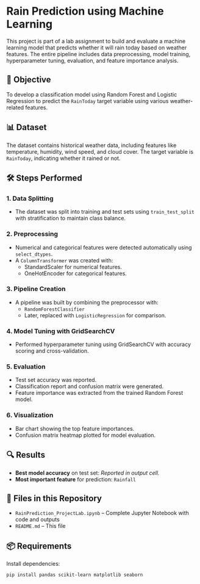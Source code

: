 # Rain Prediction using Machine Learning

This project is part of a lab assignment to build and evaluate a machine learning model that predicts whether it will rain today based on weather features. The entire pipeline includes data preprocessing, model training, hyperparameter tuning, evaluation, and feature importance analysis.

## 🚀 Objective
To develop a classification model using Random Forest and Logistic Regression to predict the `RainToday` target variable using various weather-related features.

## 📊 Dataset
The dataset contains historical weather data, including features like temperature, humidity, wind speed, and cloud cover. The target variable is `RainToday`, indicating whether it rained or not.

## 🛠️ Steps Performed

### 1. Data Splitting
- The dataset was split into training and test sets using `train_test_split` with stratification to maintain class balance.

### 2. Preprocessing
- Numerical and categorical features were detected automatically using `select_dtypes`.
- A `ColumnTransformer` was created with:
  - StandardScaler for numerical features.
  - OneHotEncoder for categorical features.

### 3. Pipeline Creation
- A pipeline was built by combining the preprocessor with:
  - `RandomForestClassifier`
  - Later, replaced with `LogisticRegression` for comparison.

### 4. Model Tuning with GridSearchCV
- Performed hyperparameter tuning using GridSearchCV with accuracy scoring and cross-validation.

### 5. Evaluation
- Test set accuracy was reported.
- Classification report and confusion matrix were generated.
- Feature importance was extracted from the trained Random Forest model.

### 6. Visualization
- Bar chart showing the top feature importances.
- Confusion matrix heatmap plotted for model evaluation.

## 🔍 Results
- **Best model accuracy** on test set: *Reported in output cell.*
- **Most important feature** for prediction: `Rainfall`

## 📁 Files in this Repository
- `RainPrediction_ProjectLab.ipynb` – Complete Jupyter Notebook with code and outputs
- `README.md` – This file

## 📦 Requirements
Install dependencies:
```bash
pip install pandas scikit-learn matplotlib seaborn
